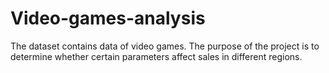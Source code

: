 # Video-games-analysis
The dataset contains data of video games. The purpose of the project is to determine whether certain parameters affect sales in different regions.
